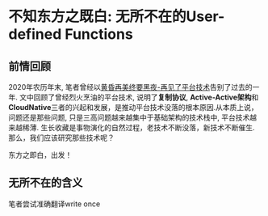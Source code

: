 # 不知东方之既白: 无所不在的User-defined Functions

## 前情回顾

2020年农历年末, 笔者曾经以[黄昏再美终要黑夜-再见了平台技术](https://zhuanlan.zhihu.com/p/350093045)告别了过去的一年. 文中回顾了曾经烈火烹油的平台技术, 说明了**复制协议**, **Active-Active架构**和**CloudNative**三者的兴起和发展，是推动平台技术没落的根本原因.从本质上说，问题还是那些问题, 只是三高问题越来越集中于基础架构的技术栈中, 平台技术越来越稀薄. 生长收藏是事物演化的自然过程，老技术不断没落，新技术不断催生. 那么，我们应该研究那些技术呢？

东方之即白，出发！

## 无所不在的含义

笔者尝试准确翻译write once
